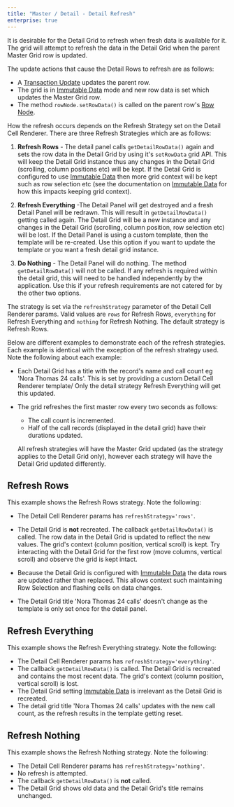 ```yaml
---
title: "Master / Detail - Detail Refresh"
enterprise: true
---
```


It is desirable for the Detail Grid to refresh when fresh data is available for it. The grid will attempt to refresh the data in the Detail Grid when the parent Master Grid row is updated.

The update actions that cause the Detail Rows to refresh are as follows:

- A [Transaction Update](/data-update-transactions/) updates the parent row.
- The grid is in [Immutable Data](/immutable-data/) mode and new row data is set which updates the Master Grid row.
- The method `rowNode.setRowData()` is called on the parent row's [Row Node](/row-object/).

How the refresh occurs depends on the Refresh Strategy set on the Detail Cell Renderer. There are three Refresh Strategies which are as follows:


1. **Refresh Rows** - The detail panel calls `getDetailRowData()` again and sets the row data in the Detail Grid by using it's `setRowData` grid API. This will keep the Detail Grid instance thus any changes in the Detail Grid (scrolling, column positions etc) will be kept. If the Detail Grid is configured to use [Immutable Data](/immutable-data/) then more grid context will be kept such as row selection etc (see the documentation on [Immutable Data](/immutable-data/) for how this impacts keeping grid context).

1. **Refresh Everything** -The Detail Panel will get destroyed and a fresh Detail Panel will be redrawn. This will result in `getDetailRowData()` getting called again. The Detail Grid will be a new instance and any changes in the Detail Grid (scrolling, column position, row selection etc) will be lost. If the Detail Panel is using a custom template, then the template will be re-created. Use this option if you want to update the template or you want a fresh detail grid instance.

1. **Do Nothing** - The Detail Panel will do nothing. The method `getDetailRowData()` will not be called. If any refresh is required within the detail grid, this will need to be handled independently by the application. Use this if your refresh requirements are not catered for by the other two options.

The strategy is set via the `refreshStrategy` parameter of the Detail Cell Renderer params. Valid values are `rows` for Refresh Rows, `everything` for Refresh Everything and `nothing` for Refresh Nothing. The default strategy is Refresh Rows.

Below are different examples to demonstrate each of the refresh strategies. Each example is identical with the exception of the refresh strategy used. Note the following about each example:

- Each Detail Grid has a title with the record's name and call count eg 'Nora Thomas 24 calls'. This is set by providing a custom Detail Cell Renderer template/ Only the detail strategy Refresh Everything will get this updated.

- The grid refreshes the first master row every two seconds as follows:
    - The call count is incremented.
    - Half of the call records (displayed in the detail grid) have their durations updated.

    All refresh strategies will have the Master Grid updated (as the strategy applies to the Detail Grid only), however each strategy will have the Detail Grid updated differently.

## Refresh Rows

This example shows the Refresh Rows strategy. Note the following:

- The Detail Cell Renderer params has `refreshStrategy='rows'`.

- The Detail Grid is **not** recreated. The callback `getDetailRowData()` is called. The row data in the Detail Grid is updated to reflect the new values. The grid's context (column position, vertical scroll) is kept. Try interacting with the Detail Grid for the first row (move columns, vertical scroll) and observe the grid is kept intact.

- Because the Detail Grid is configured with [Immutable Data](/immutable-data/) the data rows are updated rather than replaced. This allows context such maintaining Row Selection and flashing cells on data changes.

- The Detail Grid title 'Nora Thomas 24 calls' doesn't change as the template is only set once for the detail panel.

<grid-example title='Refresh Rows' name='refresh-rows' type='mixed' options='{ "enterprise": true, "exampleHeight": 550, "modules": ["clientside", "masterdetail", "menu", "columnpanel"] }'></grid-example>

## Refresh Everything

This example shows the Refresh Everything strategy. Note the following:


- The Detail Cell Renderer params has `refreshStrategy='everything'`.
- The callback `getDetailRowData()` is called. The Detail Grid is recreated and contains the most recent data. The grid's context (column position, vertical scroll) is lost.
- The Detail Grid setting [Immutable Data](/immutable-data/) is irrelevant as the Detail Grid is recreated.
- The detail grid title 'Nora Thomas 24 calls' updates with the new call count, as the refresh results in the template getting reset.

<grid-example title='Refresh Everything' name='refresh-everything' type='mixed' options='{ "enterprise": true, "exampleHeight": 550, "modules": ["clientside", "masterdetail", "menu", "columnpanel"] }'></grid-example>

## Refresh Nothing

This example shows the Refresh Nothing strategy. Note the following:

- The Detail Cell Renderer params has `refreshStrategy='nothing'`.
- No refresh is attempted.
- The callback `getDetailRowData()` is **not** called.
- The Detail Grid shows old data and the Detail Grid's title remains unchanged.

<grid-example title='Refresh Nothing' name='refresh-nothing' type='mixed' options='{ "enterprise": true, "exampleHeight": 550, "modules": ["clientside", "masterdetail", "menu", "columnpanel"] }'></grid-example>

